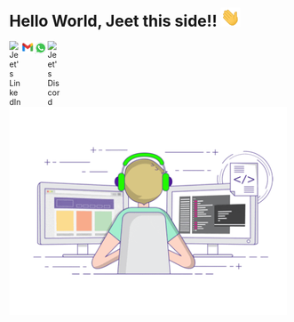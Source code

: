 <h1 align = "left">
Hello World, Jeet this side!! <img src="https://github.com/jds311/jds311/blob/master/hiGif.gif" width="35px">
</h1>
<a href="https://www.linkedin.com/in/jeet-shah-3b9a821a4/">
  <img align="left" alt="Jeet's LinkedIn" width="22px" src="https://raw.githubusercontent.com/peterthehan/peterthehan/master/assets/linkedin.svg" />
</a>
<a href="http://mailto:jeet.shah0311@gmail.com">
  <img align="left" alt="Jeet's Email" width="22px" src="https://raw.githubusercontent.com/jds311/jds311/e2e5ba7075176c2fe481fb274bfd40c0d6a27dd1/gmail.svg" />
</a>
<a href="https://wa.me/919427252347">
  <img align="left" alt="Jeet's Whatsapp" width="25px" src="https://raw.githubusercontent.com/jds311/jds311/0020e23bf8b01daf1f5903957901bc454f1c1772/whatsapp.svg" />
</a>
<a href="https://discord.gg/v4K4sZ57">
  <img align="left" alt="Jeet's Discord" width="22px" src="https://raw.githubusercontent.com/peterthehan/peterthehan/master/assets/discord.svg" />
</a>



<img src="https://github.com/jds311/jds311/blob/master/readmeGif.gif" width="500px">

